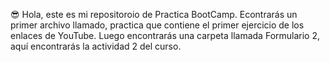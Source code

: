 😎
Hola, este es mi repositoroio de Practica BootCamp.
Econtrarás un primer archivo llamado, practica que contiene el primer ejercicio de los enlaces de YouTube.
Luego encontrarás una carpeta llamada Formulario 2, aquí encontrarás la actividad 2 del curso.
